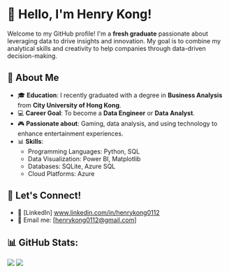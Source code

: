 # 👋 Hello, I'm Henry Kong!

Welcome to my GitHub profile! I'm a **fresh graduate** passionate about leveraging data to drive insights and innovation. My goal is to combine my analytical skills and creativity to help companies through data-driven decision-making.

## 🚀 About Me

- 🎓 **Education**: I recently graduated with a degree in **Business Analysis** from **City University of Hong Kong**.
- 💻 **Career Goal**: To become a **Data Engineer** or **Data Analyst**.
- 🎮 **Passionate about**: Gaming, data analysis, and using technology to enhance entertainment experiences.
- 📊 **Skills**:
  - Programming Languages: Python, SQL
  - Data Visualization: Power BI, Matplotlib
  - Databases: SQLite, Azure SQL
  - Cloud Platforms: Azure

## 💬 Let's Connect!

- 💼 [LinkedIn] www.linkedin.com/in/henrykong0112
- 📧 Email me: [henrykong0112@gmail.com]

## 📊 GitHub Stats:
![](https://github-readme-streak-stats.herokuapp.com/?user=HenryKong112&theme=dark&hide_border=false)
![](https://github-readme-stats.vercel.app/api/top-langs/?username=HenryKong112&theme=dark&hide_border=false&include_all_commits=false&count_private=false&layout=compact)

